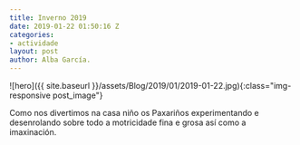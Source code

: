 ```yaml
---
title: Inverno 2019
date: 2019-01-22 01:50:16 Z
categories:
- actividade
layout: post
author: Alba García.
---
```



![hero]({{ site.baseurl }}/assets/Blog/2019/01/2019-01-22.jpg){:class="img-responsive post_image"}
<br>


Como nos divertimos na casa niño os Paxariños experimentando e desenrolando sobre todo a motricidade fina e grosa así como a imaxinación.